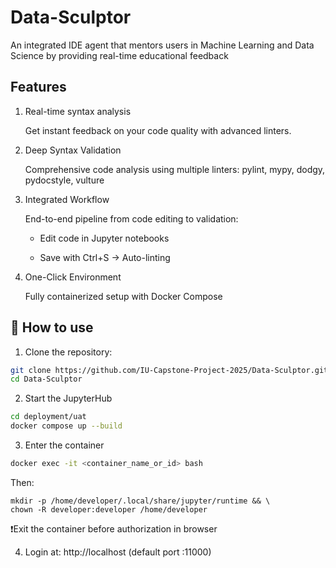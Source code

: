 # Data-Sculptor
An integrated IDE agent that mentors users in Machine Learning and Data Science by providing real-time educational feedback

## Features

1. Real-time syntax analysis
  
    Get instant feedback on your code quality with advanced linters.

2. Deep Syntax Validation
  
    Comprehensive code analysis using multiple linters: pylint, mypy, dodgy, pydocstyle, vulture

3. Integrated Workflow
  
    End-to-end pipeline from code editing to validation:

    - Edit code in Jupyter notebooks

    - Save with Ctrl+S → Auto-linting

4. One-Click Environment

    Fully containerized setup with Docker Compose

## 🚀 How to use

1. Clone the repository:

```bash
git clone https://github.com/IU-Capstone-Project-2025/Data-Sculptor.git
cd Data-Sculptor
```

2. Start the JupyterHub

```bash
cd deployment/uat 
docker compose up --build
```

3. Enter the container
```bash
docker exec -it <container_name_or_id> bash
```

Then:
```
mkdir -p /home/developer/.local/share/jupyter/runtime && \
chown -R developer:developer /home/developer
```

❗️Exit the container before authorization in browser

4. Login at:
   http://localhost (default port :11000)





